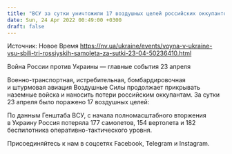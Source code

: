 ```yaml
---
title: "ВСУ за сутки уничтожили 17 воздушных целей российских оккупантов"
date: Sun, 24 Apr 2022 00:49:00 +0300
draft: false
---
```

Источник: Новое Время https://nv.ua/ukraine/events/voyna-v-ukraine-vsu-sbili-tri-rossiyskih-samoleta-za-sutki-23-04-50236410.html


 Война России против Украины — главные события 23 апреля

 Военно-транспортная, истребительная, бомбардировочная и штурмовая авиация Воздушные Силы продолжает прикрывать наземные войска и наносить потери российским оккупантам. За сутки 23 апреля было поражено 17 воздушных целей:

По данным Генштаба ВСУ, с начала полномасштабного вторжения в Украину Россия потеряла 177 самолетов, 154 вертолета и 182 беспилотника оперативно-тактического уровня.

Присоединяйтесь к нам в соцсетях Facebook, Telegram и Instagram.
